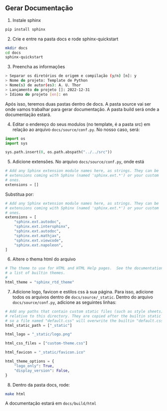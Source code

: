 ## Gerar Documentação

1. Instale sphinx

```bash
pip install sphinx
```

2. Crie e entre na pasta docs e rode sphinx-quickstart

```bash
mkdir docs
cd docs
sphinx-quickstart
```

3. Preencha as informações

```bash
> Separar os diretórios de origem e compilação (y/n) [n]: y
> Nome do projeto: Template de Python
> Nome(s) de autor(es): A. U. Thor
> Lançamento do projeto []: 2022-12-31
> Idioma do projeto [en]: en
```

Após isso, teremos duas pastas dentro de docs. A pasta source vai ser onde vamos trabalhar para gerar documentação. A pasta build será onde a documentação estará.

4. Editar o endereço do seus modulos (no template, é a pasta src) em relação ao arquivo `docs/source/conf.py`. No nosso caso, será:

```python
import os
import sys

sys.path.insert(0, os.path.abspath("../../src"))
```

5. Adicione extensões. No arquivo `docs/source/conf.py`, onde está

```python
# Add any Sphinx extension module names here, as strings. They can be
# extensions coming with Sphinx (named 'sphinx.ext.*') or your custom
# ones.
extensions = []
```

Substitua por:

```python
# Add any Sphinx extension module names here, as strings. They can be
# extensions coming with Sphinx (named 'sphinx.ext.*') or your custom
# ones.
extensions = [
    "sphinx.ext.autodoc",
    "sphinx.ext.intersphinx",
    "sphinx.ext.autodoc",
    "sphinx.ext.mathjax",
    "sphinx.ext.viewcode",
    "sphinx.ext.napoleon",
]
```

6. Altere o thema html do arquivo

```python
# The theme to use for HTML and HTML Help pages.  See the documentation for
# a list of builtin themes.
#
html_theme = "sphinx_rtd_theme"
```

7. Adicione logo, favicon e estilos css à sua página. Para isso, adicione todos os arquivos dentro de `docs/source/_static`. Dentro do arquivo `docs/source/conf.py`, adicione as seguintes linhas:

```python
# Add any paths that contain custom static files (such as style sheets) here,
# relative to this directory. They are copied after the builtin static files,
# so a file named "default.css" will overwrite the builtin "default.css".
html_static_path = ["_static"]

html_logo = "_static/logo.png"

html_css_files = ["custom-theme.css"]

html_favicon = "_static/favicon.ico"

html_theme_options = {
    "logo_only": True,
    "display_version": False,
}

```

8. Dentro da pasta docs, rode:

```bash
make html
```

A documentação estará em `docs/build/html`
